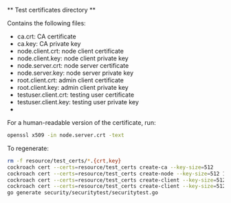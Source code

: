 ** Test certificates directory **

Contains the following files:

* ca.crt: CA certificate
* ca.key: CA private key
* node.client.crt: node client certificate
* node.client.key: node client private key
* node.server.crt: node server certificate
* node.server.key: node server private key
* root.client.crt: admin client certificate
* root.client.key: admin client private key
* testuser.client.crt: testing user certificate
* testuser.client.key: testing user private key
*

For a human-readable version of the certificate, run:
```bash
openssl x509 -in node.server.crt -text
```

To regenerate:
```bash
rm -f resource/test_certs/*.{crt,key}
cockroach cert --certs=resource/test_certs create-ca --key-size=512
cockroach cert --certs=resource/test_certs create-node --key-size=512 127.0.0.1 localhost $(seq -f "roach%g.local" 0 99)
cockroach cert --certs=resource/test_certs create-client --key-size=512 root
cockroach cert --certs=resource/test_certs create-client --key-size=512 testuser
go generate security/securitytest/securitytest.go
```

